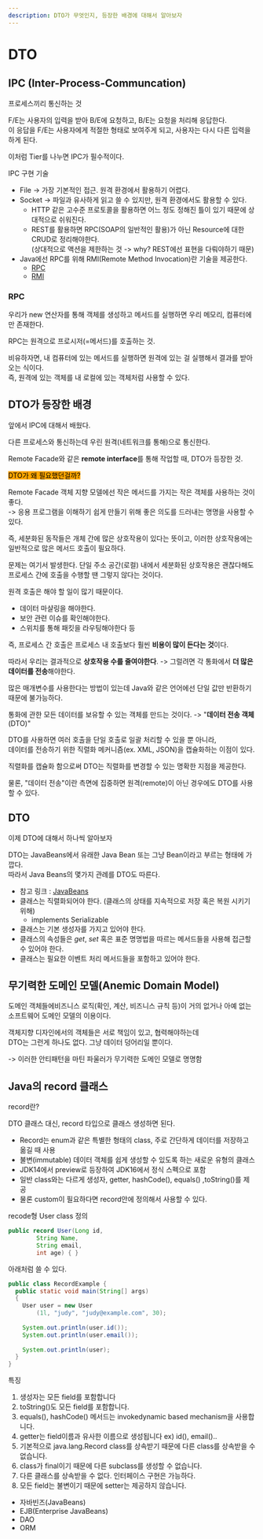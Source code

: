 ```yaml
---
description: DTO가 무엇인지, 등장한 배경에 대해서 알아보자
---
```


# DTO

## IPC (Inter-Process-Communcation)

프로세스끼리 통신하는 것

F/E는 사용자의 입력을 받아 B/E에 요청하고, B/E는 요청을 처리해 응답한다.\
이 응답을 F/E는 사용자에게 적절한 형태로 보여주게 되고, 사용자는 다시 다른 입력을 하게 된다.&#x20;

이처럼 Tier를 나누면 IPC가 필수적이다.

IPC 구현 기술

* File → 가장 기본적인 접근. 원격 환경에서 활용하기 어렵다.
* Socket → 파일과 유사하게 읽고 쓸 수 있지만, 원격 환경에서도 활용할 수 있다.
  * HTTP 같은 고수준 프로토콜을 활용하면 어느 정도 정해진 틀이 있기 때문에 상대적으로 쉬워진다.
  * REST를 활용하면 RPC(SOAP의 일반적인 활용)가 아닌 Resource에 대한 CRUD로 정리해야한다.\
    (상대적으로 액션을 제한하는 것 -> why? REST에선 표현을 다뤄야하기 때문)
* Java에선 RPC를 위해 RMI(Remote Method Invocation)란 기술을 제공한다.
  * [RPC](https://ko.wikipedia.org/wiki/%EC%9B%90%EA%B2%A9\_%ED%94%84%EB%A1%9C%EC%8B%9C%EC%A0%80\_%ED%98%B8%EC%B6%9C)
  * [RMI](https://ko.wikipedia.org/wiki/%EC%9E%90%EB%B0%94\_%EC%9B%90%EA%B2%A9\_%ED%95%A8%EC%88%98\_%ED%98%B8%EC%B6%9C)

### RPC

우리가 new 연산자를 통해 객체를 생성하고 메서드를 실행하면 우리 메모리, 컴퓨터에만 존재한다.

RPC는 원격으로 프로시저(=메서드)를 호출하는 것.&#x20;

비유하자면, 내 컴퓨터에 있는 메서드를 실행하면 원격에 있는 걸 실행해서 결과를 받아오는 식이다.\
즉, 원격에 있는 객체를 내 로컬에 있는 객체처럼 사용할 수 있다.

## DTO가 등장한 배경

앞에서 IPC에 대해서 배웠다.&#x20;

다른 프로세스와 통신하는데 우린 원격(네트워크를 통해)으로 통신한다.

Remote Facade와 같은 **remote interface**를 통해 작업할 때, DTO가 등장한 것.&#x20;

<mark style="background-color:orange;">DTO가 왜 필요했던걸까?</mark>

Remote Facade 객체 지향 모델에선 작은 메서드를 가지는 작은 객체를 사용하는 것이 좋다.\
\-> 응용 프로그램을 이해하기 쉽게 만들기 위해 좋은 의도를 드러내는 명명을 사용할 수 있다.

즉, 세분화된 동작들은 개체 간에 많은 상호작용이 있다는 뜻이고, 이러한 상호작용에는 일반적으로 많은 메서드 호출이 필요하다.

문제는 여기서 발생한다. 단일 주소 공간(로컬) 내에서 세분화된 상호작용은 괜찮다해도 프로세스 간에 호출을 수행할 땐 그렇지 않다는 것이다.

원격 호출은 해야 할 일이 많기 때문이다.

* 데이터 마샬링을 해야한다.
* 보안 관련 이슈를 확인해야한다.
* 스위치를 통해 패킷을 라우팅해야한다 등

즉, 프로세스 간 호출은 프로세스 내 호출보다 훨씬 **비용이 많이 든다는 것**이다.

따라서 우리는 결과적으로 **상호작용 수를 줄여야한다**. -> 그럴려면 각 통화에서 **더 많은 데이터를 전송**해야한다.

많은 매개변수를 사용한다는 방법이 있는데 Java와 같은 언어에선 단일 값만 반환하기 때문에 불가능하다.

통화에 관한 모든 데이터를 보유할 수 있는 객체를 만드는 것이다. -> "**데이터 전송 객체**(DTO)"

DTO를 사용하면 여러 호출을 단일 호출로 일괄 처리할 수 있을 뿐 아니라,\
데이터를 전송하기 위한 직렬화 메커니즘(ex. XML, JSON)을 캡슐화하는 이점이 있다.

직렬화를 캡슐화 함으로써 DTO는 직렬화를 변경할 수 있는 명확한 지점을 제공한다.&#x20;

물론, "데이터 전송"이란 측면에 집중하면 원격(remote)이 아닌 경우에도 DTO를 사용할 수 있다.

## DTO

이제 DTO에 대해서 하나씩 알아보자

DTO는 JavaBeans에서 유래한 Java Bean 또는 그냥 Bean이라고 부르는 형태에 가깝다.\
따라서 Java Beans의 몇가지 관례를 DTO도 따른다.

* 참고 링크 : [JavaBeans](https://ko.wikipedia.org/wiki/%EC%9E%90%EB%B0%94%EB%B9%88%EC%A6%88)
* 클래스는 직렬화되어야 한다. (클래스의 상태를 지속적으로 저장 혹은 복원 시키기 위해)
  * implements Serializable
* 클래스는 기본 생성자를 가지고 있어야 한다.
* 클래스의 속성들은 _get_, _set_ 혹은 표준 명명법을 따르는 메서드들을 사용해 접근할 수 있어야 한다.
* 클래스는 필요한 이벤트 처리 메서드들을 포함하고 있어야 한다.

## 무기력한 도메인 모델(Anemic Domain Model)

도메인 객체들에비즈니스 로직(확인, 계산, 비즈니스 규칙 등)이 거의 없거나 아예 없는 소프트웨어 도메인 모델의 이용이다.

객체지향 디자인에서의 객체들은 서로 책임이 있고, 협력해야하는데\
DTO는 그런게 하나도 없다. 그냥 데이터 덩어리일 뿐이다.

\-> 이러한 안티패턴을 마틴 파울러가 무기력한 도메인 모델로 명명함

## Java의 record 클래스

record란?

DTO 클래스 대신, record 타입으로 클래스 생성하면 된다.

* Record는 enum과 같은 특별한 형태의 class, 주로 간단하게 데이터를 저장하고 옮길 때 사용
* 불변(immutable) 데이터 객체를 쉽게 생성할 수 있도록 하는 새로운 유형의 클래스
* JDK14에서 preview로 등장하여 JDK16에서 정식 스펙으로 포함
* 일반 class와는 다르게 생성자, getter, hashCode(), equals() ,toString()를 제공
* 물론 custom이 필요하다면 record안에 정의해서 사용할 수 있다.

recode형 User class 정의

```java
public record User(Long id, 
        String Name,
        String email, 
        int age) { }
```

아래처럼 쓸 수 있다.

```java
public class RecordExample {
  public static void main(String[] args)
  {
    User user = new User
        (1l, "judy", "judy@example.com", 30);
 
    System.out.println(user.id());
    System.out.println(user.email());
 
    System.out.println(user);
  }
}
```

특징

1. 생성자는 모든 field를 포함합니다
2. toString()도 모든 field를 포함합니다.
3. equals(), hashCode() 메서드는 invokedynamic based mechanism을 사용합니다.
4. getter는 field이름과 유사한 이름으로 생성됩니다 ex) id(), email()..
5. 기본적으로 java.lang.Record class를 상속받기 때문에 다른 class를 상속받을 수 없습니다.
6. class가 final이기 때문에 다른 subclass를 생성할 수 없습니다.
7. 다른 클래스를 상속받을 수 없다. 인터페이스 구현은 가능하다.
8. 모든 field는 불변이기 때문에 setter는 제공하지 않습니다.



* 자바빈즈(JavaBeans)
* EJB(Enterprise JavaBeans)
* DAO
* ORM
